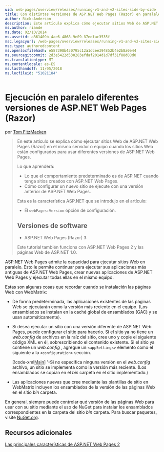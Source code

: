 ```yaml
---
uid: web-pages/overview/releases/running-v1-and-v2-sites-side-by-side
title: Con distintas versiones de ASP.NET Web Pages (Razor) en paralelo | Microsoft Docs
author: Rick-Anderson
description: Este artículo explica cómo ejecutar sitios Web de ASP.NET Web Pages (Razor) en el mismo servidor o equipo cuando los sitios Web están configurados para usar diferentes versiones...
ms.author: riande
ms.date: 02/10/2014
ms.assetid: a861409b-4ae6-4868-9e09-87edfac3535f
msc.legacyurl: /web-pages/overview/releases/running-v1-and-v2-sites-side-by-side
msc.type: authoredcontent
ms.openlocfilehash: e587398b430795c12a1dcee394852b4e2b8a0e44
ms.sourcegitcommit: 2d3e5422d530203efdaf2014d1d7df31f88d08d0
ms.translationtype: MT
ms.contentlocale: es-ES
ms.lasthandoff: 11/05/2018
ms.locfileid: "51021184"
---
```

<a name="running-different-versions-of-aspnet-web-pages-razor-side-by-side"></a>Ejecución en paralelo diferentes versiones de ASP.NET Web Pages (Razor)
====================
por [Tom FitzMacken](https://github.com/tfitzmac)

> En este artículo se explica cómo ejecutar sitios Web de ASP.NET Web Pages (Razor) en el mismo servidor o equipo cuando los sitios Web están configurados para usar diferentes versiones de ASP.NET Web Pages.
> 
> Lo que aprenderá:
> 
> - Lo que el comportamiento predeterminado es de ASP.NET cuando tenga sitios creados con ASP.NET Web Pages.
> - Cómo configurar un nuevo sitio se ejecute con una versión anterior de ASP.NET Web Pages.
>   
> 
> Esta es la característica ASP.NET que se introdujo en el artículo:
> 
> - El `webPages:Version` opción de configuración.
>   
> 
> ## <a name="software-versions"></a>Versiones de software
> 
> 
> - ASP.NET Web Pages (Razor) 3
>   
> 
> Este tutorial también funciona con ASP.NET Web Pages 2 y las páginas Web de ASP.NET 1.0.


ASP.NET Web Pages admite la capacidad para ejecutar sitios Web en paralelo. Esto le permite continuar para ejecutar sus aplicaciones más antiguas de ASP.NET Web Pages, crear nuevas aplicaciones de ASP.NET Web Pages y ejecutar todas ellas en el mismo equipo.

Estas son algunas cosas que recordar cuando se instalación las páginas Web con WebMatrix:

- De forma predeterminada, las aplicaciones existentes de las páginas Web se ejecutarán como la versión más reciente en el equipo. (Los ensamblados se instalan en la caché global de ensamblados (GAC) y se usan automáticamente).
- Si desea ejecutar un sitio con una versión diferente de ASP.NET Web Pages, puede configurar el sitio para hacerlo. Si el sitio ya no tiene un *web.config* de archivos en la raíz del sitio, cree uno y copie el siguiente código XML en él, sobrescribiendo el contenido existente. Si el sitio ya contiene un *web.config* , agregue un `<appSettings>` elemento como el siguiente a la `<configuration>` sección.

    [!code-xml[Main](running-v1-and-v2-sites-side-by-side/samples/sample1.xml)]
  '-Si no especifica ninguna versión en el *web.config* archivo, un sitio se implementa como la versión más reciente. (Los ensamblados se copian en el *bin* carpeta en el sitio implementado.)
- Las aplicaciones nuevas que cree mediante las plantillas de sitio en WebMatrix incluyen los ensamblados de la versión de las páginas Web en el sitio *bin* carpeta.

En general, siempre puede controlar qué versión de las páginas Web para usar con su sitio mediante el uso de NuGet para instalar los ensamblados correspondientes en la carpeta del sitio *bin* carpeta. Para buscar paquetes, visite [NuGet.org](http://NuGet.org).

## <a name="additional-resources"></a>Recursos adicionales

[Las principales características de ASP.NET Web Pages 2](top-features-in-web-pages-2.md)
